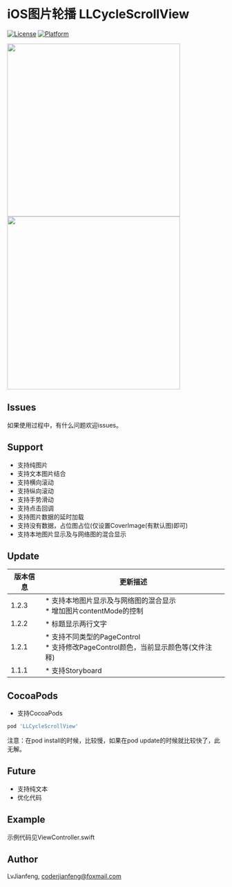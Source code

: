 # iOS图片轮播 LLCycleScrollView

[![License](https://img.shields.io/cocoapods/l/LLCycleScrollView.svg?style=flat)](http://cocoapods.org/pods/LLCycleScrollView)
[![Platform](https://img.shields.io/cocoapods/p/LLCycleScrollView.svg?style=flat)](http://cocoapods.org/pods/LLCycleScrollView)

<img src="https://github.com/LvJianfeng/LLCycleScrollView/blob/master/2.gif" width="400" align="center">  <img src="https://github.com/LvJianfeng/LLCycleScrollView/blob/master/screen.gif" width="400" align="center">

## Issues
如果使用过程中，有什么问题欢迎issues。

## Support

* 支持纯图片
* 支持文本图片结合
* 支持横向滚动
* 支持纵向滚动
* 支持手势滑动
* 支持点击回调
* 支持图片数据的延时加载
* 支持没有数据，占位图占位(仅设置CoverImage(有默认图)即可)
* 支持本地图片显示及与网络图的混合显示

## Update

版本信息 | 更新描述
----    |  ------
1.2.3   | * 支持本地图片显示及与网络图的混合显示<br>* 增加图片contentMode的控制
1.2.2   | * 标题显示两行文字
1.2.1   | * 支持不同类型的PageControl<br>* 支持修改PageControl颜色，当前显示颜色等(文件注释)
1.1.1   | * 支持Storyboard

## CocoaPods
* 支持CocoaPods
```ruby
pod 'LLCycleScrollView' 
```
注意：在pod install的时候，比较慢，如果在pod update的时候就比较快了，此无解。
## Future

* 支持纯文本
* 优化代码

## Example

示例代码见ViewController.swift

## Author

LvJianfeng, coderjianfeng@foxmail.com






